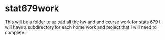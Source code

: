 # stat679work
This will be a folder to upload all the hw and and course work for stats 679
I will have a subdirectory for each home work and project that I will need to 
complete.

